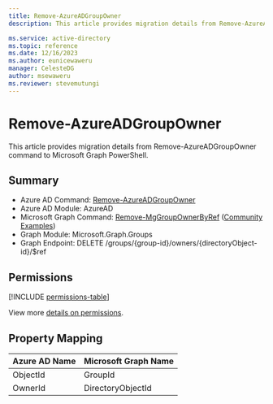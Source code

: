 ```yaml
---
title: Remove-AzureADGroupOwner
description: This article provides migration details from Remove-AzureADGroupOwner command to Microsoft Graph PowerShell.

ms.service: active-directory
ms.topic: reference
ms.date: 12/16/2023
ms.author: eunicewaweru
manager: CelesteDG
author: msewaweru
ms.reviewer: stevemutungi
---
```


# Remove-AzureADGroupOwner

This article provides migration details from Remove-AzureADGroupOwner command to Microsoft Graph PowerShell.

## Summary

+ Azure AD Command: [Remove-AzureADGroupOwner](/powershell/module/azuread/remove-azureadgroupowner)
+ Azure AD Module: AzureAD
+ Microsoft Graph Command: [Remove-MgGroupOwnerByRef](/powershell/module/microsoft.graph.groups/remove-mggroupownerbyref) ([Community Examples](https://github.com/orgs/msgraph/discussions?discussions_q=Remove-MgGroupOwnerByRef))
+ Graph Module: Microsoft.Graph.Groups
+ Graph Endpoint:  DELETE /groups/{group-id}/owners/{directoryObject-id}/$ref

## Permissions

[!INCLUDE [permissions-table](~/graphref/api-reference/v1.0/includes/permissions/group-delete-owners-permissions.md)]

View more [details on permissions](/graph/api/group-delete-owners#permissions).

## Property Mapping

|Azure AD Name|Microsoft Graph Name|
|---|---|
|ObjectId|GroupId|
|OwnerId|DirectoryObjectId|
